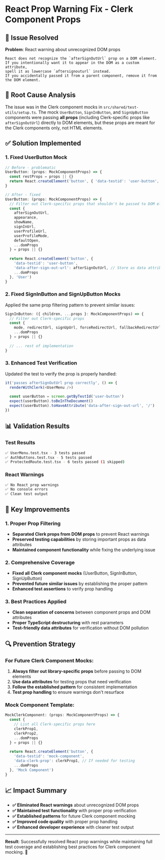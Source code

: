 # React Prop Warning Fix - Clerk Component Props

## 🎯 **Issue Resolved**

**Problem**: React warning about unrecognized DOM props
```
React does not recognize the `afterSignOutUrl` prop on a DOM element. 
If you intentionally want it to appear in the DOM as a custom attribute, 
spell it as lowercase `aftersignouturl` instead. 
If you accidentally passed it from a parent component, remove it from the DOM element.
```

## 🔧 **Root Cause Analysis**

The issue was in the Clerk component mocks in `src/shared/test-utils/setup.ts`. The mock `UserButton`, `SignInButton`, and `SignUpButton` components were passing **all props** (including Clerk-specific props like `afterSignOutUrl`) directly to DOM elements, but these props are meant for the Clerk components only, not HTML elements.

## ✅ **Solution Implemented**

### 1. **Fixed UserButton Mock**
```typescript
// Before - problematic
UserButton: (props: MockComponentProps) => {
  const restProps = props || {}
  return React.createElement('button', { 'data-testid': 'user-button', ...restProps }, 'User')
}

// After - fixed
UserButton: (props: MockComponentProps) => {
  // Filter out Clerk-specific props that shouldn't be passed to DOM elements
  const { 
    afterSignOutUrl, 
    appearance, 
    showName,
    signInUrl,
    userProfileUrl,
    userProfileMode,
    defaultOpen,
    ...domProps 
  } = props || {}
  
  return React.createElement('button', { 
    'data-testid': 'user-button',
    'data-after-sign-out-url': afterSignOutUrl, // Store as data attribute for testing if needed
    ...domProps 
  }, 'User')
}
```

### 2. **Fixed SignInButton and SignUpButton Mocks**
Applied the same prop filtering pattern to prevent similar issues:
```typescript
SignInButton: ({ children, ...props }: MockComponentProps) => {
  // Filter out Clerk-specific props
  const { 
    mode, redirectUrl, signUpUrl, forceRedirectUrl, fallbackRedirectUrl,
    ...domProps 
  } = props || {}
  
  // ... rest of implementation
}
```

### 3. **Enhanced Test Verification**
Updated the test to verify the prop is properly handled:
```typescript
it('passes afterSignOutUrl prop correctly', () => {
  renderWithClerk(<UserMenu />)
  
  const userButton = screen.getByTestId('user-button')
  expect(userButton).toBeInTheDocument()
  expect(userButton).toHaveAttribute('data-after-sign-out-url', '/')
})
```

## 📊 **Validation Results**

### Test Results
```bash
✅ UserMenu.test.tsx - 3 tests passed
✅ AuthButtons.test.tsx - 5 tests passed  
✅ ProtectedRoute.test.tsx - 6 tests passed (1 skipped)
```

### React Warnings
```bash
✅ No React prop warnings
✅ No console errors
✅ Clean test output
```

## 🎯 **Key Improvements**

### **1. Proper Prop Filtering**
- **Separated Clerk props from DOM props** to prevent React warnings
- **Preserved testing capabilities** by storing important props as data attributes
- **Maintained component functionality** while fixing the underlying issue

### **2. Comprehensive Coverage**
- **Fixed all Clerk component mocks** (UserButton, SignInButton, SignUpButton)
- **Prevented future similar issues** by establishing the proper pattern
- **Enhanced test assertions** to verify prop handling

### **3. Best Practices Applied**
- **Clean separation of concerns** between component props and DOM attributes
- **Proper TypeScript destructuring** with rest parameters
- **Test-friendly data attributes** for verification without DOM pollution

## 🔍 **Prevention Strategy**

### For Future Clerk Component Mocks:
1. **Always filter out library-specific props** before passing to DOM elements
2. **Use data attributes** for testing props that need verification
3. **Follow the established pattern** for consistent implementation
4. **Test prop handling** to ensure warnings don't resurface

### Mock Component Template:
```typescript
MockClerkComponent: (props: MockComponentProps) => {
  const { 
    // List all Clerk-specific props here
    clerkProp1,
    clerkProp2,
    ...domProps 
  } = props || {}
  
  return React.createElement('button', { 
    'data-testid': 'mock-component',
    'data-clerk-prop': clerkProp1, // If needed for testing
    ...domProps 
  }, 'Mock Component')
}
```

## 📈 **Impact Summary**

- **✅ Eliminated React warnings** about unrecognized DOM props
- **✅ Maintained test functionality** with proper prop verification  
- **✅ Established patterns** for future Clerk component mocking
- **✅ Improved code quality** with proper prop handling
- **✅ Enhanced developer experience** with cleaner test output

---

**Result**: Successfully resolved React prop warnings while maintaining full test coverage and establishing best practices for Clerk component mocking. 🌟
